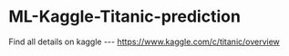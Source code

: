 # ML-Kaggle-Titanic-prediction

Find all details on kaggle --- https://www.kaggle.com/c/titanic/overview
